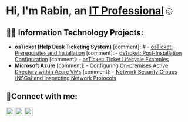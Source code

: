 
<h1>Hi, I'm Rabin, an <a href="www.linkedin.com/in/rabin-thapa-238a8125b">IT Professional</a>☺</h1>

<h2>👨‍💻 Information Technology Projects:</h2>

- <b>osTicket (Help Desk Ticketing System)</b>
 [comment]: # - [osTicket: Prerequisites and Installation](https://github.com/joshmadakorcc/osticket-prereqs)
 [comment]: - [osTicket: Post-Installation Configuration](https://github.com/joshmadakorcc/post-install-config)
 [comment]: - [osTicket: Ticket Lifecycle Examples](https://github.com/joshmadakorcc/ticket-lifecycle)
- <b>Microsoft Azure</b>
 [comment]: - [Configuring On-premises Active Directory within Azure VMs](https://github.com/joshmadakorcc/configure-ad)
 [comment]: - [Network Security Groups (NSGs) and Inspecting Network Protocols](https://github.com/joshmadakorcc/azure-network-protocols)

<h2>🤳Connect with me:</h2>

[<img align="left" alt="Rabin | Twitter" width="22px" src="https://cdn.jsdelivr.net/npm/simple-icons@v3/icons/twitter.svg" />][twitter]
[<img align="left" alt="Rabin | LinkedIn" width="22px" src="https://cdn.jsdelivr.net/npm/simple-icons@v3/icons/linkedin.svg" />][linkedin]
[<img align="left" alt="Rabin | Instagram" width="22px" src="https://cdn.jsdelivr.net/npm/simple-icons@v3/icons/instagram.svg" />][instagram]

[twitter]: https://twitter.com/Rabin
[instagram]: https://www.instagram.com/Rabin
[linkedin]: https://linkedin.com/in/Rabin

<!--
**rbnthp/rbnthp** is a ✨ _special_ ✨ repository because its `README.md` (this file) appears on your GitHub profile.

Here are some ideas to get you started:

- 🔭 I’m currently working on ...
- 🌱 I’m currently learning ...
- 👯 I’m looking to collaborate on ...
- 🤔 I’m looking for help with ...
- 💬 Ask me about ...
- 📫 How to reach me: ...
- 😄 Pronouns: ...
- ⚡ Fun fact: ...
-->
